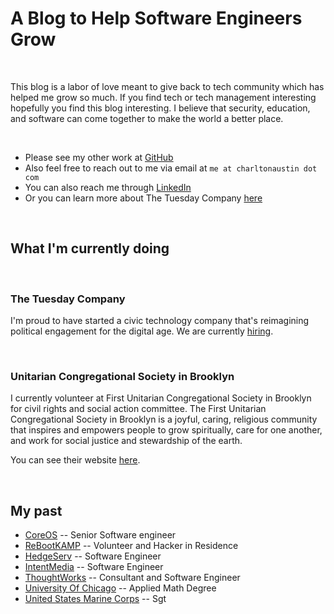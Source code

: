 # A Blog to Help Software Engineers Grow

&nbsp;

This blog is a labor of love meant to give back to tech community which has helped me grow so much.
If you find tech or tech management interesting hopefully you find this blog interesting.
I believe that security, education, and software can come together to make the world a better place.


&nbsp;
- Please see my other work at [GitHub](https://github.com/charltonaustin)
- Also feel free to reach out to me via email at `me at charltonaustin dot com`
- You can also reach me through [LinkedIn](https://www.linkedin.com/in/charltonaustin/)
- Or you can learn more about The Tuesday Company [here](https://www.tuesdaycompany.com/)

&nbsp;
## What I'm currently doing
&nbsp;

### The Tuesday Company
I'm proud to have started a civic technology company that's reimagining political engagement for the digital age.
We are currently [hiring](https://www.tuesdaycompany.com/jobs/).

&nbsp;
### Unitarian Congregational Society in Brooklyn
I currently volunteer at First Unitarian Congregational Society in Brooklyn for civil rights and social action committee.
The First Unitarian Congregational Society in Brooklyn is a joyful, caring, religious community that inspires and empowers people to grow spiritually, care for one another, and work for social justice and stewardship of the earth.

You can see their website [here](http://www.fuub.org/home/).

&nbsp;
## My past
- [CoreOS](https://coreos.com/) -- Senior Software engineer
- [ReBootKAMP](http://rbk.org/) -- Volunteer and Hacker in Residence
- [HedgeServ](https://www.hedgeserv.com/) -- Software Engineer
- [IntentMedia](https://intentmedia.com/) -- Software Engineer
- [ThoughtWorks](https://www.thoughtworks.com/) -- Consultant and Software Engineer
- [University Of Chicago](https://www.uchicago.edu/) -- Applied Math Degree
- [United States Marine Corps](https://www.marines.com) -- Sgt


&nbsp;